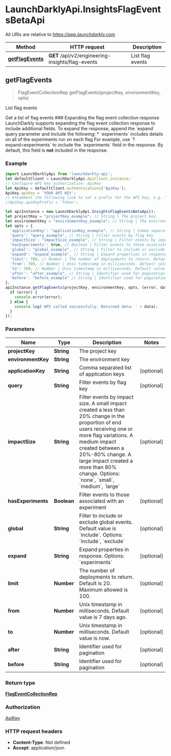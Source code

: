 # LaunchDarklyApi.InsightsFlagEventsBetaApi

All URIs are relative to *https://app.launchdarkly.com*

Method | HTTP request | Description
------------- | ------------- | -------------
[**getFlagEvents**](InsightsFlagEventsBetaApi.md#getFlagEvents) | **GET** /api/v2/engineering-insights/flag-events | List flag events



## getFlagEvents

> FlagEventCollectionRep getFlagEvents(projectKey, environmentKey, opts)

List flag events

Get a list of flag events  ### Expanding the flag event collection response  LaunchDarkly supports expanding the flag event collection response to include additional fields.  To expand the response, append the &#x60;expand&#x60; query parameter and include the following:  * &#x60;experiments&#x60; includes details on all of the experiments run on each flag  For example, use &#x60;?expand&#x3D;experiments&#x60; to include the &#x60;experiments&#x60; field in the response. By default, this field is **not** included in the response. 

### Example

```javascript
import LaunchDarklyApi from 'launchdarkly-api';
let defaultClient = LaunchDarklyApi.ApiClient.instance;
// Configure API key authorization: ApiKey
let ApiKey = defaultClient.authentications['ApiKey'];
ApiKey.apiKey = 'YOUR API KEY';
// Uncomment the following line to set a prefix for the API key, e.g. "Token" (defaults to null)
//ApiKey.apiKeyPrefix = 'Token';

let apiInstance = new LaunchDarklyApi.InsightsFlagEventsBetaApi();
let projectKey = "projectKey_example"; // String | The project key
let environmentKey = "environmentKey_example"; // String | The environment key
let opts = {
  'applicationKey': "applicationKey_example", // String | Comma separated list of application keys
  'query': "query_example", // String | Filter events by flag key
  'impactSize': "impactSize_example", // String | Filter events by impact size. A small impact created a less than 20% change in the proportion of end users receiving one or more flag variations. A medium impact created between a 20%-80% change. A large impact created a more than 80% change. Options: `none`, `small`, `medium`, `large`
  'hasExperiments': true, // Boolean | Filter events to those associated with an experiment
  'global': "global_example", // String | Filter to include or exclude global events. Default value is `include`. Options: `include`, `exclude`
  'expand': "expand_example", // String | Expand properties in response. Options: `experiments`
  'limit': 789, // Number | The number of deployments to return. Default is 20. Maximum allowed is 100.
  'from': 789, // Number | Unix timestamp in milliseconds. Default value is 7 days ago.
  'to': 789, // Number | Unix timestamp in milliseconds. Default value is now.
  'after': "after_example", // String | Identifier used for pagination
  'before': "before_example" // String | Identifier used for pagination
};
apiInstance.getFlagEvents(projectKey, environmentKey, opts, (error, data, response) => {
  if (error) {
    console.error(error);
  } else {
    console.log('API called successfully. Returned data: ' + data);
  }
});
```

### Parameters


Name | Type | Description  | Notes
------------- | ------------- | ------------- | -------------
 **projectKey** | **String**| The project key | 
 **environmentKey** | **String**| The environment key | 
 **applicationKey** | **String**| Comma separated list of application keys | [optional] 
 **query** | **String**| Filter events by flag key | [optional] 
 **impactSize** | **String**| Filter events by impact size. A small impact created a less than 20% change in the proportion of end users receiving one or more flag variations. A medium impact created between a 20%-80% change. A large impact created a more than 80% change. Options: &#x60;none&#x60;, &#x60;small&#x60;, &#x60;medium&#x60;, &#x60;large&#x60; | [optional] 
 **hasExperiments** | **Boolean**| Filter events to those associated with an experiment | [optional] 
 **global** | **String**| Filter to include or exclude global events. Default value is &#x60;include&#x60;. Options: &#x60;include&#x60;, &#x60;exclude&#x60; | [optional] 
 **expand** | **String**| Expand properties in response. Options: &#x60;experiments&#x60; | [optional] 
 **limit** | **Number**| The number of deployments to return. Default is 20. Maximum allowed is 100. | [optional] 
 **from** | **Number**| Unix timestamp in milliseconds. Default value is 7 days ago. | [optional] 
 **to** | **Number**| Unix timestamp in milliseconds. Default value is now. | [optional] 
 **after** | **String**| Identifier used for pagination | [optional] 
 **before** | **String**| Identifier used for pagination | [optional] 

### Return type

[**FlagEventCollectionRep**](FlagEventCollectionRep.md)

### Authorization

[ApiKey](../README.md#ApiKey)

### HTTP request headers

- **Content-Type**: Not defined
- **Accept**: application/json

